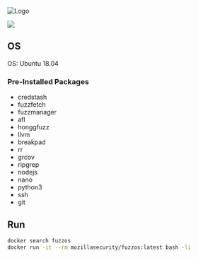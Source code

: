 ![Logo](https://github.com/posidron/posidron.github.io/raw/master/static/images/fuzzos.png)

[![](https://images.microbadger.com/badges/image/mozillasecurity/fuzzos.svg)](https://microbadger.com/images/mozillasecurity/fuzzos "Get your own image badge on microbadger.com")

## OS

OS: Ubuntu 18.04

### Pre-Installed Packages

- credstash
- fuzzfetch
- fuzzmanager
- afl
- honggfuzz
- llvm
- breakpad
- rr
- grcov
- ripgrep
- nodejs
- nano
- python3
- ssh
- git

## Run

```bash
docker search fuzzos
docker run -it --rm mozillasecurity/fuzzos:latest bash -li
```
